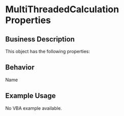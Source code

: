 # MultiThreadedCalculation Properties

## Business Description
This object has the following properties:

## Behavior
Name

## Example Usage
No VBA example available.
